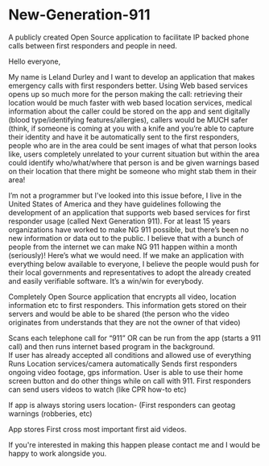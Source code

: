 # New-Generation-911
A publicly created Open Source application to facilitate IP backed phone calls between first responders and people in need.



Hello everyone, 

My name is Leland Durley and I want to develop an application that makes emergency calls with first responders better. Using Web based services opens up so much more for the person making the call: retrieving their location would be much faster with web based location services, medical information about the caller could be stored on the app and sent digitally (blood type/identifying features/allergies), callers would be MUCH safer (think, if someone is coming at you with a knife and you’re able to capture their identity and have it be automatically sent to the first responders, people who are in the area could be sent images of what that person looks like, users completely unrelated to your current situation but within the area could identify who/what/where that person is and be given warnings based on their location that there might be someone who might stab them in their area! 

I’m not a programmer but I’ve looked into this issue before, I live in the United States of America and they have guidelines following the development of an application that supports web based services for first responder usage (called Next Generation 911). For at least 15 years organizations have worked to make NG 911 possible, but there’s been no new information or data out to the public. I believe that with a bunch of people from the internet we can make NG 911 happen within a month (seriously)! Here’s what we would need. If we make an application with everything below available to everyone, I believe the people would push for their local governments and representatives to adopt the already created and easily verifiable software. It’s a win/win for everybody. 


Completely Open Source application that encrypts all video, location information etc to first responders. This information gets stored on their servers and would be able to be shared (the person who the video originates from understands that they are not the owner of that video) 

Scans each telephone call for “911” OR can be run from the app (starts a 911 call) and then runs internet based program in the background.  
If user has already accepted all conditions and allowed use of everything
Runs Location services/camera automatically 
Sends first responders ongoing video footage, gps information. 
User is able to use their home screen button and do other things while on call with 911. 
First responders can send users videos to watch (like CPR how-to etc) 

If app is always storing users location- (First responders can geotag warnings (robberies, etc)


App stores First cross most important first aid videos. 




If you're interested in making this happen please contact me and I would be happy to work alongside you. 






